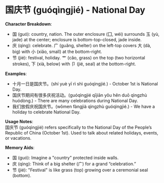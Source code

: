 # **国庆节 (guóqìngjié) - National Day**

**Character Breakdown**:  
- 国 (guó): country, nation. The outer enclosure (囗, wéi) surrounds 玉 (yù, jade) at the center; enclosure is bottom-top-closed, jade inside.  
- 庆 (qìng): celebrate. 广 (guǎng, shelter) on the left-top covers 大 (dà, big) with 小 (xiǎo, small) at the bottom-right.  
- 节 (jié): festival, holiday. 艹 (cǎo, grass) on the top (two horizontal strokes), 下 (xià, below) with 卩 (jié, seal) at the bottom-right.

**Examples**:  
- 十月一日是国庆节。(shí yuè yī rì shì guóqìngjié.) - October 1st is National Day.  
- 国庆节期间有很多庆祝活动。(guóqìngjié qījiān yǒu hěn duō qìngzhù huódòng.) - There are many celebrations during National Day.  
- 我们放假庆祝国庆节。(wǒmen fàngjià qìngzhù guóqìngjié.) - We have a holiday to celebrate National Day.

**Usage Notes**:  
国庆节 (guóqìngjié) refers specifically to the National Day of the People’s Republic of China (October 1st). Used to talk about related holidays, events, or vacations.

**Memory Aids**:  
- 国 (guó): Imagine a "country" protected inside walls.  
- 庆 (qìng): Think of a big shelter (广) for a grand “celebration.”  
- 节 (jié): "Festival" is like grass (top) growing over a ceremonial seal (bottom).